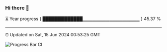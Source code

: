 ### Hi there 👋

⏳ Year progress { █████████████▁▁▁▁▁▁▁▁▁▁▁▁▁▁▁▁▁ } 45.37 %

---

⏰ Updated on Sat, 15 Jun 2024 00:53:25 GMT

![Progress Bar CI](https://github.com/liununu/liununu/workflows/Progress%20Bar%20CI/badge.svg)
